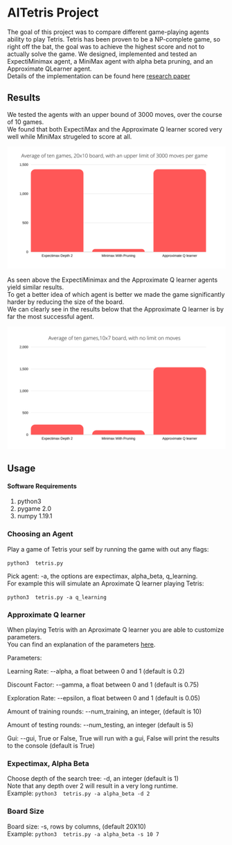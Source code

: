 # AITetris Project
The goal of this project was to compare different game-playing agents ability to play Tetris. 
Tetris has been proven to be a NP-complete game, so right off the bat, the goal was to achieve the highest score and not to actually solve the game. 
We designed, implemented and tested an ExpectiMinimax agent, a MiniMax agent with alpha beta pruning, and an Approximate QLearner agent.\
Details of the implementation can be found here [research paper](https://drive.google.com/file/d/198ObhE1Kks98cmFkzWSYzh3xTsgnFrlx/view?usp=sharing)
## Results
We tested the agents with an upper bound of 3000 moves, over the course of 10 games.\
We found that both ExpectiMax and the Approximate Q learner scored very well while MiniMax strugeled to score at all.

![](docs/Results_regular_board.png)

As seen above the ExpectiMinimax and the Approximate Q learner agents yield similar results.\
To get a better idea of which agent is better we made the game significantly harder by reducing the size of the board.\
We can clearly see in the results below that the Approximate Q learner is by far the most successful agent.
  
![](docs/Results_small_board.png)
## Usage
#### Software Requirements
1. python3
2. pygame 2.0
3. numpy 1.19.1

### Choosing an Agent
Play a game of Tetris your self by running the game with out any flags:

```python3  tetris.py``` 

Pick agent: -a, the options are expectimax, alpha_beta, q_learning.\
For example this will simulate an Aproximate Q learner playing Tetris:

```python3  tetris.py -a q_learning``` 
### Approximate Q learner
When playing Tetris with an Aproximate Q learner you are able to customize parameters. \
You can find an explanation of the  parameters [here](https://drive.google.com/file/d/198ObhE1Kks98cmFkzWSYzh3xTsgnFrlx/view?usp=sharing).  

Parameters:

Learning Rate: --alpha, a float between 0 and 1 (default is 0.2)

Discount Factor: --gamma, a float between 0 and 1  (default is 0.75)

Exploration Rate: --epsilon, a float between 0 and 1  (default is 0.05) 

Amount of training rounds: --num_training, an integer,  (default is 10)

Amount of testing rounds: --num_testing, an integer (default is 5)

Gui: --gui, True or False, True will run with a gui, False will print the results to the console (default is True)

### Expectimax, Alpha Beta
Choose depth of the search tree: -d, an integer (default is 1)\
Note that any depth over 2 will result in a very long runtime.\
Example: ```python3  tetris.py -a alpha_beta -d 2``` 

### Board Size
Board size: -s, rows by columns, (default 20X10)\
Example:  ```python3  tetris.py -a alpha_beta -s 10 7``` 
